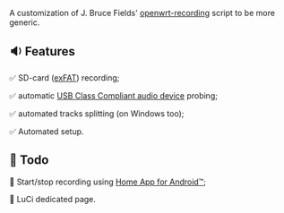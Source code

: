A customization of J. Bruce Fields' [openwrt-recording](https://github.com/bfields/openwrt-recording#readme) script to be more generic.

## :sound: Features

:white_check_mark: SD-card ([exFAT](https://github.com/MarcoRavich/hALSAmrec/wiki/Why-exFAT-Was-Chosen-for-the-SD-Card-Recording-Partition)) recording;

:white_check_mark: automatic [USB Class Compliant audio device](https://github.com/MarcoRavich/hALSAmrec/wiki/USB-Class-Compliant-audio-devices) probing;

:white_check_mark: automated tracks splitting (on Windows too);

:white_check_mark: Automated setup.

## :construction: Todo

:white_square_button: Start/stop recording using [Home App for Android™](https://github.com/Domi04151309/HomeApp#readme);

:white_square_button: LuCi dedicated page.
